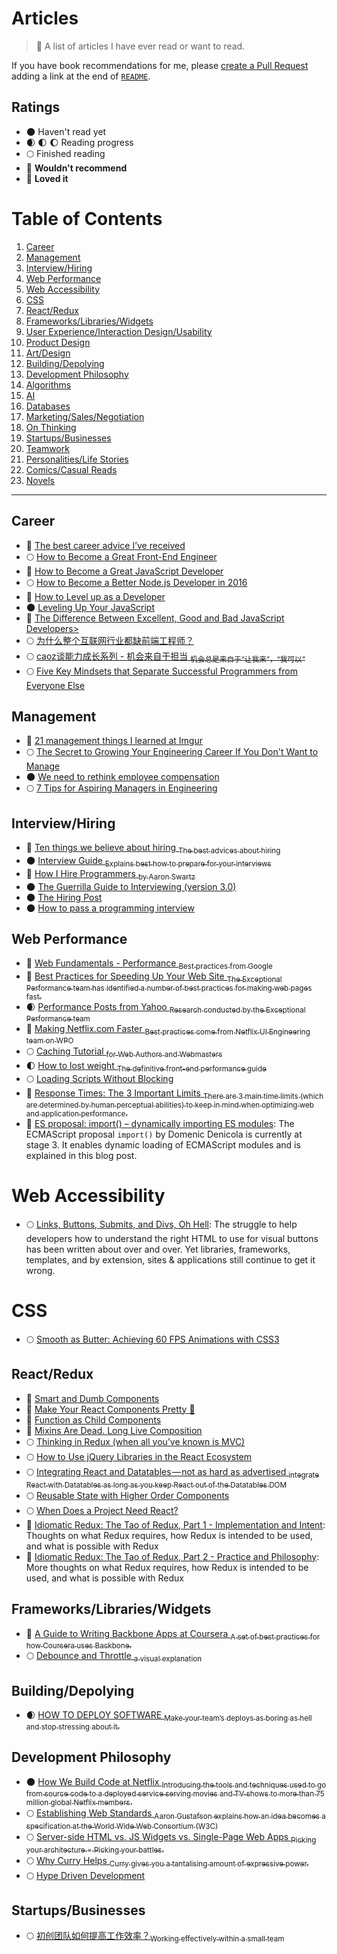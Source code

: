 # Articles

> 🔗 A list of articles I have ever read or want to read.

If you have book recommendations for me, please [create a Pull Request](https://github.com/starandtina/The-Terrible-Front-End-List/compare) adding a link at the end of [`README`](https://github.com/starandtina/The-Terrible-Front-End-List/blob/master/README.md).

## Ratings

- :new_moon: Haven't read yet
- :waxing_crescent_moon: :first_quarter_moon: :moon: Reading progress
- :full_moon: Finished reading
- :full_moon_with_face: **Wouldn't recommend**
- :star2: **Loved it**

# Table of Contents

  1. [Career](#career)
  1. [Management](#management)
  1. [Interview/Hiring](#interview-hiring)
  1. [Web Performance](#wpo)
  1. [Web Accessibility](#a11y)
  1. [CSS](#css)
  1. [React/Redux](#react-redux)
  1. [Frameworks/Libraries/Widgets](#frameworks-libraries-widgets)
  1. [User Experience/Interaction Design/Usability](#ux)
  1. [Product Design](#product-design)
  1. [Art/Design](#art-design)
  1. [Building/Depolying](#building-deploying)
  1. [Development Philosophy](#development-philosohpy)
  1. [Algorithms](#algos)
  1. [AI](#ai)
  1. [Databases](#db)
  1. [Marketing/Sales/Negotiation](#marketing-sales-negotiation)
  1. [On Thinking](#thinking)
  1. [Startups/Businesses](#startups-businesses)
  1. [Teamwork](#teamwork)
  1. [Personalities/Life Stories](#personalities-life)
  1. [Comics/Casual Reads](#comics-casual-reads)
  1. [Novels](#novels)

----

## <a name='career'>Career</a>

- :star2: [The best career advice I’ve received](http://bit.ly/1XtUaTi)
- :full_moon: [How to Become a Great Front-End Engineer](http://bit.ly/1OZNAAl)
- :star2: [How to Become a Great JavaScript Developer](http://bit.ly/1ML5yFa)
- :full_moon: [How to Become a Better Node.js Developer in 2016](http://bit.ly/1VHLyIt)
- :star2: [How to Level up as a Developer](http://bit.ly/253jyoB)
- :new_moon: [Leveling Up Your JavaScript](http://bit.ly/1QTLtBG)
- :star2: [The Difference Between Excellent, Good and Bad JavaScript Developers>](http://bit.ly/22kCXPF)
- :full_moon: [为什么整个互联网行业都缺前端工程师？](http://bit.ly/1Rk0UF6)
- :full_moon: [caoz谈能力成长系列 - 机会来自于担当 <sub>机会总是来自于“让我来”，“我可以”</sub>](http://dwz.cn/318Ua9)
- :full_moon: [Five Key Mindsets that Separate Successful Programmers from Everyone Else](http://bit.ly/1Td36Jv)

## <a name='management'>Management</a>

- :star2: [21 management things I learned at Imgur](http://bit.ly/1GrSBLK)
- :full_moon: [The Secret to Growing Your Engineering Career If You Don't Want to Manage](http://bit.ly/1otQMNk)
- :new_moon: [We need to rethink employee compensation](http://bit.ly/1BOLjGd)
- :full_moon: [7 Tips for Aspiring Managers in Engineering](http://bit.ly/22iPoPr)

## <a name='interview-hiring'>Interview/Hiring</a>

- :star2: [Ten things we believe about hiring <sub>The best advices about hiring</sub>](http://bit.ly/1XtUxNV)
- :new_moon: [Interview Guide <sub>Explains best how to prepare for your interviews</sub>](http://bit.ly/1TMJwcn)
- :star2: [How I Hire Programmers <sub>by Aaron Swartz</sub>](http://bit.ly/1mm1RJh)
- :new_moon: [The Guerrilla Guide to Interviewing (version 3.0)](http://bit.ly/OXH97X)
- :new_moon: [The Hiring Post](http://bit.ly/1Mg0xFa)
- :new_moon: [How to pass a programming interview](http://bit.ly/1pvRLwS)

## <a name='wpo'>Web Performance</a>

- :star2: [Web Fundamentals - Performance <sub>Best practices from Google</sub>](http://bit.ly/1OHXDfV)
- :star2: [Best Practices for Speeding Up Your Web Site <sub>The Exceptional Performance team has identified a number of best practices for making web pages fast. </sub>](http://yhoo.it/1jY4LHz)
- :waxing_crescent_moon: [Performance Posts from Yahoo <sub>Research conducted by the Exceptional Performance team</sub>](http://bit.ly/1UxGJlY)
- :star2: [Making Netflix.com Faster <sub>Best practices come from Netflix UI Engineering team on WPO</sub>](http://nflx.it/1MPIatu)
- :full_moon: [Caching Tutorial <sub>for Web Authors and Webmasters</sub>](http://bit.ly/PTKHYN)
- :first_quarter_moon: [How to lost weight <sub>The definitive front-end performance guide</sub>](http://bit.ly/1VaX3tN)
- :full_moon: [Loading Scripts Without Blocking](http://bit.ly/1SRttsH)
- :star2: [Response Times: The 3 Important Limits <sub>There are 3 main time limits (which are determined by human perceptual abilities) to keep in mind when optimizing web and application performance.</sub>](http://bit.ly/1ToW0VD)
- :star2: [ES proposal: import() – dynamically importing ES modules](http://2ality.com/2017/01/import-operator.html): The ECMAScript proposal `import()` by Domenic Denicola is currently at stage 3. It enables dynamic loading of ECMAScript modules and is explained in this blog post.

# <a name='a11y'>Web Accessibility</a>

- :full_moon: [Links, Buttons, Submits, and Divs, Oh Hell](http://adrianroselli.com/2016/01/links-buttons-submits-and-divs-oh-hell.html): The struggle to help developers how to understand the right HTML to use for visual buttons has been written about over and over. Yet libraries, frameworks, templates, and by extension, sites & applications still continue to get it wrong.

# <a name='css'>CSS</a>

- :full_moon: [Smooth as Butter: Achieving 60 FPS Animations with CSS3](https://medium.com/outsystems-experts/how-to-achieve-60-fps-animations-with-css3-db7b98610108)

## <a name='react-redux'>React/Redux</a>

- :star2: [Smart and Dumb Components](https://medium.com/@dan_abramov/smart-and-dumb-components-7ca2f9a7c7d0#.l0xis2l65)
- :star2: [Make Your React Components Pretty 💅](https://medium.com/walmartlabs/make-your-react-components-pretty-a1ae4ec0f56e)
- :star2: [Function as Child Components](https://medium.com/merrickchristensen/function-as-child-components-5f3920a9ace9#.3n1is9sod)
- :star2: [Mixins Are Dead. Long Live Composition](https://medium.com/@dan_abramov/mixins-are-dead-long-live-higher-order-components-94a0d2f9e750#.bhg0iefbm)
- :full_moon: [Thinking in Redux (when all you’ve known is MVC)](https://hackernoon.com/thinking-in-redux-when-all-youve-known-is-mvc-c78a74d35133#.v54filkkd)
- :full_moon: [How to Use jQuery Libraries in the React Ecosystem](https://medium.com/@superKalo/how-to-use-jquery-libraries-in-the-react-ecosystem-7dfeb1aafde0#.hq0hh3b0i)
- :full_moon: [Integrating React and Datatables — not as hard as advertised <sub> integrate React with Datatables as long as you keep React out of the Datatables DOM</sub>](https://medium.com/@zbzzn/integrating-react-and-datatables-not-as-hard-as-advertised-f3364f395dfa#.s2iuhtpii)
- :full_moon: [Reusable State with Higher Order Components](https://daveceddia.com/extract-state-with-higher-order-components/)
- :full_moon: [When Does a Project Need React?](https://css-tricks.com/project-need-react/)
- :star2: [Idiomatic Redux: The Tao of Redux, Part 1 - Implementation and Intent](http://blog.isquaredsoftware.com/2017/05/idiomatic-redux-tao-of-redux-part-1/): Thoughts on what Redux requires, how Redux is intended to be used, and what is possible with Redux
- :star2: [Idiomatic Redux: The Tao of Redux, Part 2 - Practice and Philosophy](http://blog.isquaredsoftware.com/2017/05/idiomatic-redux-tao-of-redux-part-2/): More thoughts on what Redux requires, how Redux is intended to be used, and what is possible with Redux

## <a name='frameworks-libraries-widgets'>Frameworks/Libraries/Widgets</a>

- :star2: [A Guide to Writing Backbone Apps at Coursera <sub>A set of best practices for how Coursera uses Backbone.</sub>](http://bit.ly/1SKHEen)
- :full_moon: [Debounce and Throttle <sub>a visual explanation</sub>](http://bit.ly/23G6tn0)

## <a name='building-deploying'>Building/Depolying</a>

- :waxing_crescent_moon: [HOW TO DEPLOY SOFTWARE <sub>Make your team’s deploys as boring as hell and stop stressing about it.</sub>](http://bit.ly/1L7jLRc)

## <a name='#development-philosohpy'>Development Philosophy</a>

- :new_moon: [How We Build Code at Netflix <sub>Introducing the tools and techniques used to go from source code to a deployed service serving movies and TV shows to more than 75 million global Netflix members.</sub>](http://nflx.it/1pxlTYL)
- :full_moon: [Establishing Web Standards <sub>Aaron Gustafson explains how an idea becomes a specification at the World Wide Web Consortium (W3C)</sub>](http://bit.ly/1XxwzkV)
- :full_moon: [Server-side HTML vs. JS Widgets vs. Single-Page Web Apps <sub>Picking your architecture = Picking your battles.</sub>](http://bit.ly/1S2scy1)
- :full_moon: [Why Curry Helps <sub>Curry gives you a tantalising amount of expressive power.</sub>](http://bit.ly/1NneJkE)
- :full_moon: [Hype Driven Development](https://blog.daftcode.pl/hype-driven-development-3469fc2e9b22)

## <a name='startups-business'>Startups/Businesses</a>

- :full_moon: [初创团队如何提高工作效率？<sub>Working effectively within a small team</sub>](http://bit.ly/1UeLD8A)
